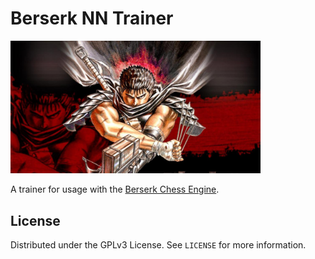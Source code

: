 # Berserk NN Trainer
<img src="resources/berserk.jpg" alt="Berserk" width="400" />

A trainer for usage with the [Berserk Chess Engine](https://github.com/jhonnold/berserk).

## License
Distributed under the GPLv3 License. See `LICENSE` for more information.
